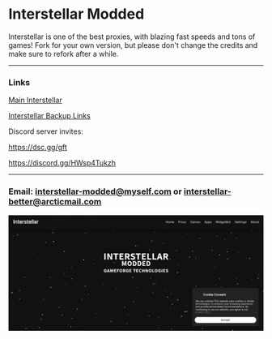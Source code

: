 # Interstellar Modded
Interstellar is one of the best proxies, with blazing fast speeds and tons of games!
Fork for your own version, but please don't change the credits and make sure to refork after a while.
***
### Links
[Main Interstellar](https://interstellar-better.onrender.com/)

[Interstellar Backup Links](https://docs.google.com/document/d/11moKWb9vvJV7PBwlGxuoSkGe1mPPT3c07AQsgAEyRUs/edit)

Discord server invites:

https://dsc.gg/gft

https://discord.gg/HWsp4Tukzh
***
### Email:  interstellar-modded@myself.com or interstellar-better@arcticmail.com

<img src="static/assets/images/readme/readmesample.png">
